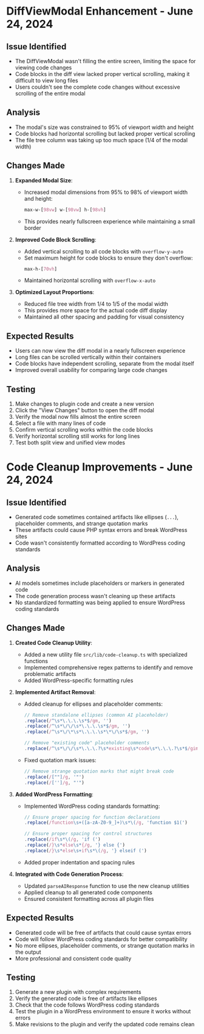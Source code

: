 # DiffViewModal Enhancement - June 24, 2024

## Issue Identified
- The DiffViewModal wasn't filling the entire screen, limiting the space for viewing code changes
- Code blocks in the diff view lacked proper vertical scrolling, making it difficult to view long files
- Users couldn't see the complete code changes without excessive scrolling of the entire modal

## Analysis
- The modal's size was constrained to 95% of viewport width and height
- Code blocks had horizontal scrolling but lacked proper vertical scrolling
- The file tree column was taking up too much space (1/4 of the modal width)

## Changes Made
1. **Expanded Modal Size**:
   - Increased modal dimensions from 95% to 98% of viewport width and height:
     ```css
     max-w-[98vw] w-[98vw] h-[98vh]
     ```
   - This provides nearly fullscreen experience while maintaining a small border

2. **Improved Code Block Scrolling**:
   - Added vertical scrolling to all code blocks with `overflow-y-auto`
   - Set maximum height for code blocks to ensure they don't overflow:
     ```css
     max-h-[70vh]
     ```
   - Maintained horizontal scrolling with `overflow-x-auto`

3. **Optimized Layout Proportions**:
   - Reduced file tree width from 1/4 to 1/5 of the modal width
   - This provides more space for the actual code diff display
   - Maintained all other spacing and padding for visual consistency

## Expected Results
- Users can now view the diff modal in a nearly fullscreen experience
- Long files can be scrolled vertically within their containers
- Code blocks have independent scrolling, separate from the modal itself
- Improved overall usability for comparing large code changes

## Testing
1. Make changes to plugin code and create a new version
2. Click the "View Changes" button to open the diff modal
3. Verify the modal now fills almost the entire screen
4. Select a file with many lines of code
5. Confirm vertical scrolling works within the code blocks
6. Verify horizontal scrolling still works for long lines
7. Test both split view and unified view modes

# Code Cleanup Improvements - June 24, 2024

## Issue Identified
- Generated code sometimes contained artifacts like ellipses (`...`), placeholder comments, and strange quotation marks
- These artifacts could cause PHP syntax errors and break WordPress sites
- Code wasn't consistently formatted according to WordPress coding standards

## Analysis
- AI models sometimes include placeholders or markers in generated code
- The code generation process wasn't cleaning up these artifacts
- No standardized formatting was being applied to ensure WordPress coding standards

## Changes Made
1. **Created Code Cleanup Utility**:
   - Added a new utility file `src/lib/code-cleanup.ts` with specialized functions
   - Implemented comprehensive regex patterns to identify and remove problematic artifacts
   - Added WordPress-specific formatting rules

2. **Implemented Artifact Removal**:
   - Added cleanup for ellipses and placeholder comments:
     ```typescript
     // Remove standalone ellipses (common AI placeholder)
     .replace(/^\s*\.\.\.\s*$/gm, '')
     .replace(/^\s*\/\/\s*\.\.\.\s*$/gm, '')
     .replace(/^\s*\/\*\s*\.\.\.\s*\*\/\s*$/gm, '')
     
     // Remove "existing code" placeholder comments
     .replace(/^\s*\/\/\s*\.\.\.?\s*existing\s*code\s*\.\.\.?\s*$/gim, '')
     ```
   - Fixed quotation mark issues:
     ```typescript
     // Remove strange quotation marks that might break code
     .replace(/[""]/g, '"')
     .replace(/['']/g, "'")
     ```

3. **Added WordPress Formatting**:
   - Implemented WordPress coding standards formatting:
     ```typescript
     // Ensure proper spacing for function declarations
     .replace(/function\s+([a-zA-Z0-9_]+)\s*\(/g, 'function $1(')
     
     // Ensure proper spacing for control structures
     .replace(/if\s*\(/g, 'if (')
     .replace(/}\s*else\s*{/g, '} else {')
     .replace(/}\s*else\s+if\s*\(/g, '} elseif (')
     ```
   - Added proper indentation and spacing rules

4. **Integrated with Code Generation Process**:
   - Updated `parseAIResponse` function to use the new cleanup utilities
   - Applied cleanup to all generated code components
   - Ensured consistent formatting across all plugin files

## Expected Results
- Generated code will be free of artifacts that could cause syntax errors
- Code will follow WordPress coding standards for better compatibility
- No more ellipses, placeholder comments, or strange quotation marks in the output
- More professional and consistent code quality

## Testing
1. Generate a new plugin with complex requirements
2. Verify the generated code is free of artifacts like ellipses
3. Check that the code follows WordPress coding standards
4. Test the plugin in a WordPress environment to ensure it works without errors
5. Make revisions to the plugin and verify the updated code remains clean 